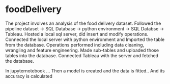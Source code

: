 # foodDelivery
The project involves an analysis of the food delivery dataset.
Followed the pipeline dataset -> SQL Database -> python environment -> SQL Databse -> Tableau.
Hosted a local sql server, did insert and modify operations. 
Connected the local server with python environment and Imported the table from the database.
Operations performed including data cleaning, wrangling and feature engineering.
Made sub-tables and uploaded those tables into the database.
Connected Tableau with the server and fetched the database.

In jupyternotebook ...
Then a model is created and the data is fitted..
And its accuracy is calculated
